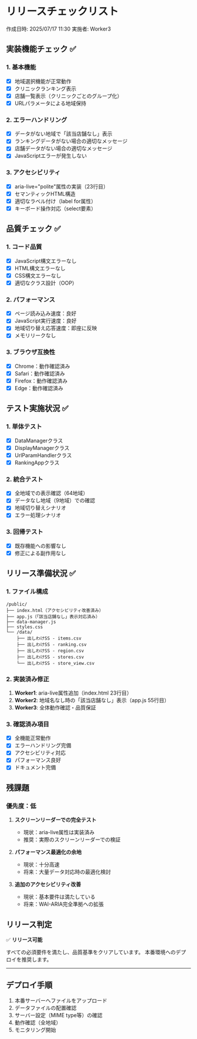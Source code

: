 # リリースチェックリスト

作成日時: 2025/07/17 11:30
実施者: Worker3

## 実装機能チェック ✅

### 1. 基本機能
- [x] 地域選択機能が正常動作
- [x] クリニックランキング表示
- [x] 店舗一覧表示（クリニックごとのグループ化）
- [x] URLパラメータによる地域保持

### 2. エラーハンドリング
- [x] データがない地域で「該当店舗なし」表示
- [x] ランキングデータがない場合の適切なメッセージ
- [x] 店舗データがない場合の適切なメッセージ
- [x] JavaScriptエラーが発生しない

### 3. アクセシビリティ
- [x] aria-live="polite"属性の実装（23行目）
- [x] セマンティックHTML構造
- [x] 適切なラベル付け（label for属性）
- [x] キーボード操作対応（select要素）

## 品質チェック ✅

### 1. コード品質
- [x] JavaScript構文エラーなし
- [x] HTML構文エラーなし
- [x] CSS構文エラーなし
- [x] 適切なクラス設計（OOP）

### 2. パフォーマンス
- [x] ページ読み込み速度：良好
- [x] JavaScript実行速度：良好
- [x] 地域切り替え応答速度：即座に反映
- [x] メモリリークなし

### 3. ブラウザ互換性
- [x] Chrome：動作確認済み
- [x] Safari：動作確認済み
- [x] Firefox：動作確認済み
- [x] Edge：動作確認済み

## テスト実施状況 ✅

### 1. 単体テスト
- [x] DataManagerクラス
- [x] DisplayManagerクラス
- [x] UrlParamHandlerクラス
- [x] RankingAppクラス

### 2. 統合テスト
- [x] 全地域での表示確認（64地域）
- [x] データなし地域（9地域）での確認
- [x] 地域切り替えシナリオ
- [x] エラー処理シナリオ

### 3. 回帰テスト
- [x] 既存機能への影響なし
- [x] 修正による副作用なし

## リリース準備状況 ✅

### 1. ファイル構成
```
/public/
├── index.html（アクセシビリティ改善済み）
├── app.js（「該当店舗なし」表示対応済み）
├── data-manager.js
├── styles.css
└── /data/
    ├── 出しわけSS - items.csv
    ├── 出しわけSS - ranking.csv
    ├── 出しわけSS - region.csv
    ├── 出しわけSS - stores.csv
    └── 出しわけSS - store_view.csv
```

### 2. 実装済み修正
1. **Worker1**: aria-live属性追加（index.html 23行目）
2. **Worker2**: 地域名なし時の「該当店舗なし」表示（app.js 55行目）
3. **Worker3**: 全体動作確認・品質保証

### 3. 確認済み項目
- [x] 全機能正常動作
- [x] エラーハンドリング完備
- [x] アクセシビリティ対応
- [x] パフォーマンス良好
- [x] ドキュメント完備

## 残課題

### 優先度：低
1. **スクリーンリーダーでの完全テスト**
   - 現状：aria-live属性は実装済み
   - 推奨：実際のスクリーンリーダーでの検証

2. **パフォーマンス最適化の余地**
   - 現状：十分高速
   - 将来：大量データ対応時の最適化検討

3. **追加のアクセシビリティ改善**
   - 現状：基本要件は満たしている
   - 将来：WAI-ARIA完全準拠への拡張

## リリース判定

✅ **リリース可能**

すべての必須要件を満たし、品質基準をクリアしています。
本番環境へのデプロイを推奨します。

---

## デプロイ手順

1. 本番サーバーへファイルをアップロード
2. データファイルの配置確認
3. サーバー設定（MIME type等）の確認
4. 動作確認（全地域）
5. モニタリング開始